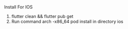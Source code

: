 Install For IOS
1. flutter clean && flutter pub get
2. Run command arch -x86_64 pod install  in directory ios

